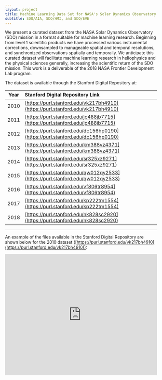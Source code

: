 ```yaml
---
layout: project
title: Machine Learning Data Set for NASA's Solar Dynamics Observatory
subtitle: SDO/AIA, SDO/HMI, and SDO/EVE
---
```


We present a curated dataset from the NASA Solar Dynamics Observatory (SDO) mission in a format suitable for machine learning research. Beginning from level 1 scientific products we have processed various instrumental corrections, downsampled to manageable spatial and temporal resolutions, and synchronized observations spatially and temporally. We anticipate this curated dataset will facilitate machine learning research in heliophysics and the physical sciences generally, increasing the scientific return of the SDO mission. This work is a deliverable of the 2018 NASA Frontier Development Lab program. 

The dataset is available through the Stanford Digital Repository at:

| Year          |   Stanford Digital Repository Link    |
| ------------- |:--------------------------------------| 
| 2010          | [https://purl.stanford.edu/vk217bh4910](https://purl.stanford.edu/vk217bh4910) | 
| 2011          | [https://purl.stanford.edu/jc488jb7715](https://purl.stanford.edu/jc488jb7715) |
| 2012          | [https://purl.stanford.edu/dc156hp0190](https://purl.stanford.edu/dc156hp0190) |
| 2013          | [https://purl.stanford.edu/km388vz4371](https://purl.stanford.edu/km388vz4371) |
| 2014          | [https://purl.stanford.edu/sr325xz9271](https://purl.stanford.edu/sr325xz9271) | 
| 2015          | [https://purl.stanford.edu/qw012qy2533](https://purl.stanford.edu/qw012qy2533) |
| 2016          | [https://purl.stanford.edu/vf806tr8954](https://purl.stanford.edu/vf806tr8954) | 
| 2017          | [https://purl.stanford.edu/kp222tm1554](https://purl.stanford.edu/kp222tm1554) | 
| 2018          | [https://purl.stanford.edu/nk828sc2920](https://purl.stanford.edu/nk828sc2920) | 

-----

An example of the files available in the Stanford Digital Repository are shown below for the 2010 dataset ([https://purl.stanford.edu/vk217bh4910](https://purl.stanford.edu/vk217bh4910)):

<iframe src='https://embed.stanford.edu/iframe?url=https://purl.stanford.edu/vk217bh4910' height='400px' width='100%' frameborder='0' marginwidth='0' marginheight='0' scrolling='no' allowfullscreen />
